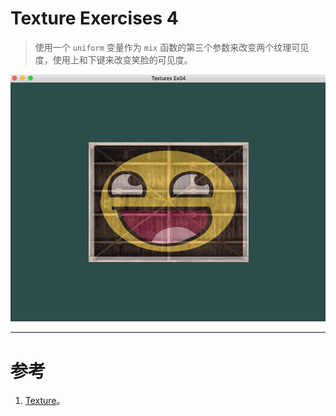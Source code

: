 # Texture Exercises 4

> 使用一个 `uniform` 变量作为 `mix` 函数的第三个参数来改变两个纹理可见度，使用上和下键来改变笑脸的可见度。

![Texture_Ex04.gif](Texture_Ex04.gif)


---


# 参考
1. [Texture](https://learnopengl.com/#!Getting-started/Textures)。